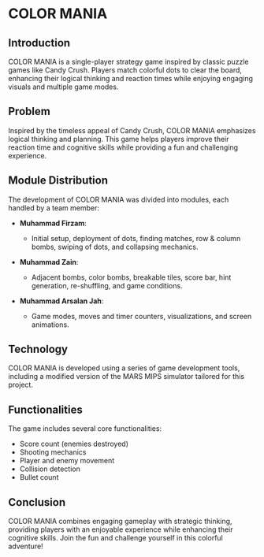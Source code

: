 # COLOR MANIA

## Introduction

COLOR MANIA is a single-player strategy game inspired by classic puzzle games like Candy Crush. Players match colorful dots to clear the board, enhancing their logical thinking and reaction times while enjoying engaging visuals and multiple game modes.

## Problem

Inspired by the timeless appeal of Candy Crush, COLOR MANIA emphasizes logical thinking and planning. This game helps players improve their reaction time and cognitive skills while providing a fun and challenging experience.

## Module Distribution

The development of COLOR MANIA was divided into modules, each handled by a team member:

- **Muhammad Firzam**: 
  - Initial setup, deployment of dots, finding matches, row & column bombs, swiping of dots, and collapsing mechanics.
  
- **Muhammad Zain**: 
  - Adjacent bombs, color bombs, breakable tiles, score bar, hint generation, re-shuffling, and game conditions.
  
- **Muhammad Arsalan Jah**: 
  - Game modes, moves and timer counters, visualizations, and screen animations.

## Technology

COLOR MANIA is developed using a series of game development tools, including a modified version of the MARS MIPS simulator tailored for this project.

## Functionalities

The game includes several core functionalities:
- Score count (enemies destroyed)
- Shooting mechanics
- Player and enemy movement
- Collision detection
- Bullet count

## Conclusion

COLOR MANIA combines engaging gameplay with strategic thinking, providing players with an enjoyable experience while enhancing their cognitive skills. Join the fun and challenge yourself in this colorful adventure!
